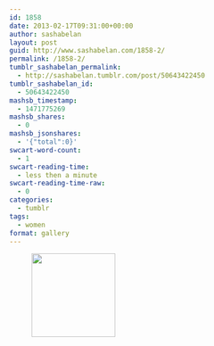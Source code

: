 ```yaml
---
id: 1858
date: 2013-02-17T09:31:00+00:00
author: sashabelan
layout: post
guid: http://www.sashabelan.com/1858-2/
permalink: /1858-2/
tumblr_sashabelan_permalink:
  - http://sashabelan.tumblr.com/post/50643422450
tumblr_sashabelan_id:
  - 50643422450
mashsb_timestamp:
  - 1471775269
mashsb_shares:
  - 0
mashsb_jsonshares:
  - '{"total":0}'
swcart-word-count:
  - 1
swcart-reading-time:
  - less then a minute
swcart-reading-time-raw:
  - 0
categories:
  - tumblr
tags:
  - women
format: gallery
---
```

<div id='gallery-252' class='gallery galleryid-1858 gallery-columns-3 gallery-size-thumbnail'>
  <figure class='gallery-item'> 
  
  <div class='gallery-icon portrait'>
    <a href='http://www.sashabelan.ru/1858-2/attachment/1859/'><img width="150" height="150" src="http://www.sashabelan.ru/wp-content/uploads/2013/02/tumblr_mmxt0gJ1Bk1qarj97o1_500-150x150.jpg" class="attachment-thumbnail size-thumbnail" alt="" /></a>
  </div></figure>
</div>